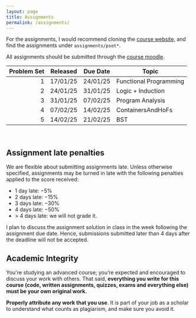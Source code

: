 ```yaml
---
layout: page
title: Assignments
permalink: /assignments/
---
```


For the assignments, I would recommend cloning the [course
website](https://github.com/kayceesrk/cs6225_s25_iitm), and find the assignments
under `assignments/pset*`. 

All assignments should be submitted through the [course
moodle](). 

| Problem Set | Released | Due Date | Topic |
|------------:|----------|----------|-------|
| 1 | 17/01/25 | 24/01/25 | Functional Programming |
| 2 | 24/01/25 | 31/01/25 | Logic + Induction |
| 3 | 31/01/25 | 07/02/25 | Program Analysis |
| 4 | 07/02/25 | 14/02/25 | ContainersAndHoFs |
| 5 | 14/02/25 | 21/02/25 | BST |

<br/>

## Assignment late penalties

We are flexible about submitting assignments late. Unless otherwise specified,
assignments may be turned in late with the following penalties applied to the
score received:

* 1 day late: −5%
* 2 days late: −15%
* 3 days late: −30%
* 4 days late: −50%
* &gt; 4 days late: we will not grade it. 

I plan to discuss the assignment solution in class in the week following the
assignment due date. Hence, submissions submitted later than 4 days after the
deadline will not be accepted. 

## Academic Integrity

You're studying an advanced course; you’re expected and encouraged to discuss
your work with others. That said, **everything you write for this course (code,
written assignments, quizzes, exams and everything else) must be your own
original work.**

**Properly attribute any work that you use**. It is part of your job as a
scholar to understand what counts as plagiarism, and make sure you avoid it.

